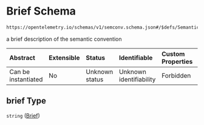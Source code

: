 # Brief Schema

```txt
https://opentelemetry.io/schemas/v1/semconv.schema.json#/$defs/SemanticConventionBase/properties/brief
```

a brief description of the semantic convention

| Abstract            | Extensible | Status         | Identifiable            | Custom Properties | Additional Properties | Access Restrictions | Defined In                                                                           |
| :------------------ | :--------- | :------------- | :---------------------- | :---------------- | :-------------------- | :------------------ | :----------------------------------------------------------------------------------- |
| Can be instantiated | No         | Unknown status | Unknown identifiability | Forbidden         | Allowed               | none                | [semconv.schema.json\*](../../../schemas/semconv.schema.json "open original schema") |

## brief Type

`string` ([Brief](../semantic/semconv-opentelemetry-semantic-convention-schema-definitions-semantic-convention-base-properties-brief.md))
